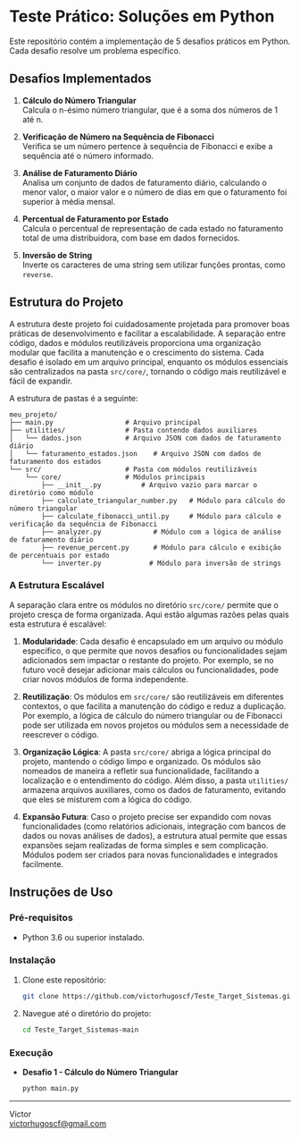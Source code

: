 # Teste Prático: Soluções em Python

Este repositório contém a implementação de 5 desafios práticos em Python. Cada desafio resolve um problema específico.

## Desafios Implementados

1. **Cálculo do Número Triangular**  
   Calcula o n-ésimo número triangular, que é a soma dos números de 1 até n.

2. **Verificação de Número na Sequência de Fibonacci**  
   Verifica se um número pertence à sequência de Fibonacci e exibe a sequência até o número informado.

3. **Análise de Faturamento Diário**  
   Analisa um conjunto de dados de faturamento diário, calculando o menor valor, o maior valor e o número de dias em que o faturamento foi superior à média mensal.

4. **Percentual de Faturamento por Estado**  
   Calcula o percentual de representação de cada estado no faturamento total de uma distribuidora, com base em dados fornecidos.

5. **Inversão de String**  
   Inverte os caracteres de uma string sem utilizar funções prontas, como `reverse`.

## Estrutura do Projeto

A estrutura deste projeto foi cuidadosamente projetada para promover boas práticas de desenvolvimento e facilitar a escalabilidade. A separação entre código, dados e módulos reutilizáveis proporciona uma organização modular que facilita a manutenção e o crescimento do sistema. Cada desafio é isolado em um arquivo principal, enquanto os módulos essenciais são centralizados na pasta `src/core/`, tornando o código mais reutilizável e fácil de expandir.

A estrutura de pastas é a seguinte:

```
meu_projeto/
├── main.py                  # Arquivo principal 
├── utilities/               # Pasta contendo dados auxiliares
│   └── dados.json           # Arquivo JSON com dados de faturamento diário
│   └── faturamento_estados.json	# Arquivo JSON com dados de faturamento dos estados
└── src/                     # Pasta com módulos reutilizáveis
    └── core/                # Módulos principais
        ├── __init__.py          # Arquivo vazio para marcar o diretório como módulo
        ├── calculate_triangular_number.py   # Módulo para cálculo do número triangular
        ├── calculate_fibonacci_until.py     # Módulo para cálculo e verificação da sequência de Fibonacci
        ├── analyzer.py             # Módulo com a lógica de análise de faturamento diário
        ├── revenue_percent.py      # Módulo para cálculo e exibição de percentuais por estado
        └── inverter.py            # Módulo para inversão de strings
```

### A Estrutura Escalável

A separação clara entre os módulos no diretório `src/core/` permite que o projeto cresça de forma organizada. Aqui estão algumas razões pelas quais esta estrutura é escalável:

1. **Modularidade**: Cada desafio é encapsulado em um arquivo ou módulo específico, o que permite que novos desafios ou funcionalidades sejam adicionados sem impactar o restante do projeto. Por exemplo, se no futuro você desejar adicionar mais cálculos ou funcionalidades, pode criar novos módulos de forma independente.
   
2. **Reutilização**: Os módulos em `src/core/` são reutilizáveis em diferentes contextos, o que facilita a manutenção do código e reduz a duplicação. Por exemplo, a lógica de cálculo do número triangular ou de Fibonacci pode ser utilizada em novos projetos ou módulos sem a necessidade de reescrever o código.

3. **Organização Lógica**: A pasta `src/core/` abriga a lógica principal do projeto, mantendo o código limpo e organizado. Os módulos são nomeados de maneira a refletir sua funcionalidade, facilitando a localização e o entendimento do código. Além disso, a pasta `utilities/` armazena arquivos auxiliares, como os dados de faturamento, evitando que eles se misturem com a lógica do código.

4. **Expansão Futura**: Caso o projeto precise ser expandido com novas funcionalidades (como relatórios adicionais, integração com bancos de dados ou novas análises de dados), a estrutura atual permite que essas expansões sejam realizadas de forma simples e sem complicação. Módulos podem ser criados para novas funcionalidades e integrados facilmente.

## Instruções de Uso

### Pré-requisitos
- Python 3.6 ou superior instalado.

### Instalação
1. Clone este repositório:
   ```bash
   git clone https://github.com/victorhugoscf/Teste_Target_Sistemas.git
   ```

2. Navegue até o diretório do projeto:
   ```bash
   cd Teste_Target_Sistemas-main
   ```

### Execução

- **Desafio 1 - Cálculo do Número Triangular**  
   ```bash
   python main.py
   ```

---
 
Victor  
<victorhugoscf@gmail.com>


>


